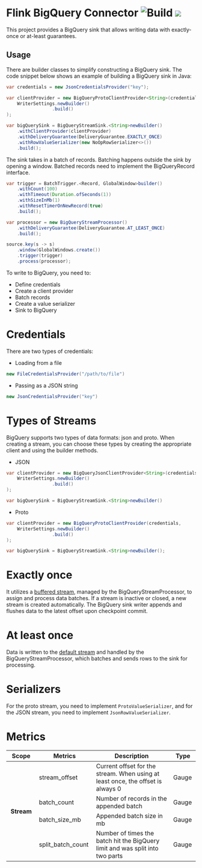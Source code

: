 # Flink BigQuery Connector ![Build](https://github.com/vinted/flink-big-query-connector/actions/workflows/gradle.yml/badge.svg) [![](https://jitpack.io/v/com.vinted/flink-big-query-connector.svg)](https://jitpack.io/#com.vinted/flink-big-query-connector)

This project provides a BigQuery sink that allows writing data with exactly-once or at-least guarantees.

## Usage

There are builder classes to simplify constructing a BigQuery sink. The code snippet below shows an example of building a BigQuery sink in Java:

```java
var credentials = new JsonCredentialsProvider("key");

var clientProvider = new BigQueryProtoClientProvider<String>(credentials,
    WriterSettings.newBuilder()
                 .build()
);

var bigQuerySink = BigQueryStreamSink.<String>newBuilder()
    .withClientProvider(clientProvider)
    .withDeliveryGuarantee(DeliveryGuarantee.EXACTLY_ONCE)
    .withRowValueSerializer(new NoOpRowSerializer<>())
    .build();
```

The sink takes in a batch of records. Batching happens outside the sink by opening a window. Batched records need to implement the BigQueryRecord interface.

```java
var trigger = BatchTrigger.<Record, GlobalWindow>builder()
    .withCount(100)
    .withTimeout(Duration.ofSeconds(1))
    .withSizeInMb(1)
    .withResetTimerOnNewRecord(true)
    .build();

var processor = new BigQueryStreamProcessor()
    .withDeliveryGuarantee(DeliveryGuarantee.AT_LEAST_ONCE)
    .build();

source.key(s -> s)
    .window(GlobalWindows.create())
    .trigger(trigger)
    .process(processor);

```

To write to BigQuery, you need to:

- Define credentials
- Create a client provider
- Batch records
- Create a value serializer
- Sink to BigQuery

# Credentials

There are two types of credentials:

- Loading from a file

```java
new FileCredentialsProvider("/path/to/file")
```

- Passing as a JSON string

```java
new JsonCredentialsProvider("key")
```

# Types of Streams

BigQuery supports two types of data formats: json and proto. When creating a stream, you can choose these types by creating the appropriate client and using the builder methods.

- JSON

```java
var clientProvider = new BigQueryJsonClientProvider<String>(credentials,
    WriterSettings.newBuilder()
                 .build()
);

var bigQuerySink = BigQueryStreamSink.<String>newBuilder()
```

- Proto

```java
var clientProvider = new BigQueryProtoClientProvider(credentials,
    WriterSettings.newBuilder()
                 .build()
);

var bigQuerySink = BigQueryStreamSink.<String>newBuilder();
```

# Exactly once

It utilizes a [buffered stream](https://cloud.google.com/bigquery/docs/write-api#buffered_type), managed by the BigQueryStreamProcessor, to assign and process data batches. If a stream is inactive or closed, a new stream is created automatically. The BigQuery sink writer appends and flushes data to the latest offset upon checkpoint commit.

# At least once

Data is written to the [default stream](https://cloud.google.com/bigquery/docs/write-api#default_stream) and handled by the BigQueryStreamProcessor, which batches and sends rows to the sink for processing.

# Serializers

For the proto stream, you need to implement `ProtoValueSerializer`, and for the JSON stream, you need to implement `JsonRowValueSerializer`.

# Metrics

<table class="table table-bordered">
  <thead>
    <tr>
      <th class="text-left" style="width: 15%">Scope</th>
      <th class="text-left" style="width: 18%">Metrics</th>
      <th class="text-left" style="width: 39%">Description</th>
      <th class="text-left" style="width: 10%">Type</th>
    </tr>
  </thead>
  <tbody>
    <tr>
        <th rowspan="8">Stream</th>
        <td>stream_offset</td>
        <td>Current offset for the stream. When using at least once, the offset is always 0</td>
        <td>Gauge</td>
    </tr>
    <tr>
        <td>batch_count</td>
        <td>Number of records in the appended batch</td>
        <td>Gauge</td>
    </tr>
    <tr>
        <td>batch_size_mb</td>
        <td>Appended batch size in mb</td>
        <td>Gauge</td>
    </tr>
    <tr>
        <td>split_batch_count</td>
        <td>Number of times the batch hit the BigQuery limit and was split into two parts</td>
        <td>Gauge</td>
    </tr>
  </tbody>
</table>
